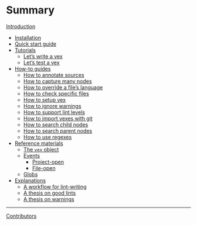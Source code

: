 # Summary

[Introduction](./introduction.md)

- [Installation](./installation.md)
- [Quick start guide]()
- [Tutorials](./tutorials/README.md)
    - [Let’s write a vex](./tutorials/lets-write-a-vex.md)
    - [Let’s test a vex]()
- [How-to guides](./how-to-guides/README.md)
    - [How to annotate sources]()
    - [How to capture many nodes]()
    - [How to override a file’s language](./how-to-guides/how-to-override-a-files-language.md)
    - [How to check specific files]()
    - [How to setup vex](./how-to-guides/how-to-setup-vex.md)
    - [How to ignore warnings](./how-to-guides/how-to-ignore-warnings.md)
    - [How to support lint levels](./how-to-guides/how-to-support-lint-levels.md)
    - [How to import vexes with git](./how-to-guides/how-to-import-vexes-with-git.md)
    - [How to search child nodes](./how-to-guides/how-to-search-child-nodes.md)
    - [How to search parent nodes](./how-to-guides/how-to-search-parent-nodes.md)
    - [How to use regexes]()
- [Reference materials](./reference-materials/README.md)
    - [The `vex` object]()
    - [Events]()
        - [Project-open]()
        - [File-open]()
    - [Globs](./reference-materials/globs.md)
- [Explanations](./explanations/README.md)
    - [A workflow for lint-writing]()
    - [A thesis on good lints]()
    - [A thesis on warnings]()

---

[Contributors](./misc/contributors.md)
